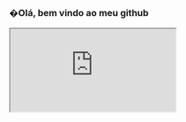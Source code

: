 ### �Olá, bem vindo ao meu github
<div id="stats">
	<iframe src="https://github-readme-stats.vercel.app/api?username=MrZkexe&show_icons=true&theme=gotham&include_all_commits=true&count_private=true"></iframe>
</div>
